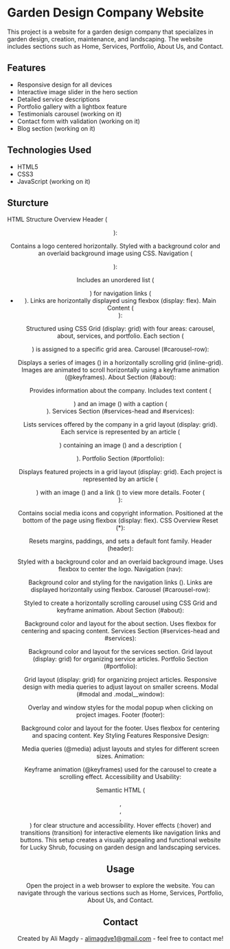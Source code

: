 # Garden Design Company Website

This project is a website for a garden design company that specializes in garden design, creation, maintenance, and landscaping. The website includes sections such as Home, Services, Portfolio, About Us, and Contact.


## Features

- Responsive design for all devices
- Interactive image slider in the hero section
- Detailed service descriptions
- Portfolio gallery with a lightbox feature
- Testimonials carousel (working on it)
- Contact form with validation (working on it)
- Blog section (working on it)


## Technologies Used

- HTML5
- CSS3
- JavaScript (working on it)


## Sturcture
HTML Structure Overview
Header (<header>):

Contains a logo centered horizontally.
Styled with a background color and an overlaid background image using CSS.
Navigation (<nav>):

Includes an unordered list (<ul>) for navigation links (<li>).
Links are horizontally displayed using flexbox (display: flex).
Main Content (<main>):

Structured using CSS Grid (display: grid) with four areas: carousel, about, services, and portfolio.
Each section (<section>) is assigned to a specific grid area.
Carousel (#carousel-row):

Displays a series of images (<img>) in a horizontally scrolling grid (inline-grid).
Images are animated to scroll horizontally using a keyframe animation (@keyframes).
About Section (#about):

Provides information about the company.
Includes text content (<article>) and an image (<img>) with a caption (<figcaption>).
Services Section (#services-head and #services):

Lists services offered by the company in a grid layout (display: grid).
Each service is represented by an article (<article>) containing an image (<img>) and a description (<p>).
Portfolio Section (#portfolio):

Displays featured projects in a grid layout (display: grid).
Each project is represented by an article (<article>) with an image (<img>) and a link (<a>) to view more details.
Footer (<footer>):

Contains social media icons and copyright information.
Positioned at the bottom of the page using flexbox (display: flex).
CSS Overview
Reset (*):

Resets margins, paddings, and sets a default font family.
Header (header):

Styled with a background color and an overlaid background image.
Uses flexbox to center the logo.
Navigation (nav):

Background color and styling for the navigation links (<a>).
Links are displayed horizontally using flexbox.
Carousel (#carousel-row):

Styled to create a horizontally scrolling carousel using CSS Grid and keyframe animation.
About Section (#about):

Background color and layout for the about section.
Uses flexbox for centering and spacing content.
Services Section (#services-head and #services):

Background color and layout for the services section.
Grid layout (display: grid) for organizing service articles.
Portfolio Section (#portfolio):

Grid layout (display: grid) for organizing project articles.
Responsive design with media queries to adjust layout on smaller screens.
Modal (#modal and .modal__window):

Overlay and window styles for the modal popup when clicking on project images.
Footer (footer):

Background color and layout for the footer.
Uses flexbox for centering and spacing content.
Key Styling Features
Responsive Design:

Media queries (@media) adjust layouts and styles for different screen sizes.
Animation:

Keyframe animation (@keyframes) used for the carousel to create a scrolling effect.
Accessibility and Usability:

Semantic HTML (<header>, <nav>, <main>, <footer>) for clear structure and accessibility.
Hover effects (:hover) and transitions (transition) for interactive elements like navigation links and buttons.
This setup creates a visually appealing and functional website for Lucky Shrub, focusing on garden design and landscaping services.


## Usage

Open the project in a web browser to explore the website. You can navigate through the various sections such as Home, Services, Portfolio, About Us, and Contact.
  

## Contact

Created by Ali Magdy - alimagdye1@gmail.com - feel free to contact me!

